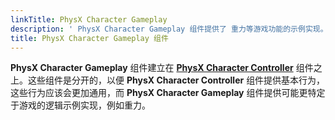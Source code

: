 ```yaml
---
linkTitle: PhysX Character Gameplay
description: ' PhysX Character Gameplay 组件提供了 重力等游戏功能的示例实现。 '
title: PhysX Character Gameplay 组件
---
```




**PhysX Character Gameplay** 组件建立在 **[PhysX Character Controller](/docs/user-guide/components/reference/physx/character-controller/)** 组件之上。这些组件是分开的，以便 **PhysX Character Controller** 组件提供基本行为，这些行为应该会更加通用，而 **PhysX Character Gameplay** 组件提供可能更特定于游戏的逻辑示例实现，例如重力。
